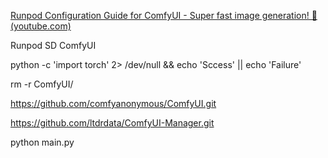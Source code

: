 [Runpod Configuration Guide for ComfyUI - Super fast image generation! 🚀 (youtube.com)](https://www.youtube.com/watch?v=JQNc2I-LAlM&list=WL&index=11)

Runpod SD ComfyUI

python -c 'import torch' 2> /dev/null && echo 'Sccess' || echo 'Failure'

rm  -r  ComfyUI/

https://github.com/comfyanonymous/ComfyUI.git

https://github.com/ltdrdata/ComfyUI-Manager.git

python main.py